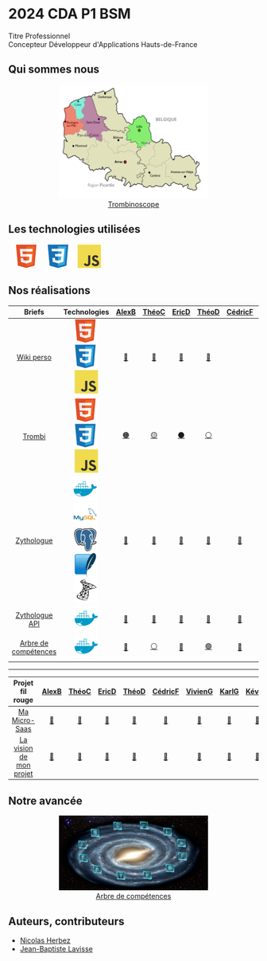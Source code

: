 # 2024 CDA P1 BSM

Titre Professionnel  
Concepteur Développeur d'Applications
Hauts-de-France

## Qui sommes nous

<figure>
    <div align="center">
        <a href="https://2024-cda-boulogne.github.io/Trombi_TD_GN">
            <img src="./profile/img/map-hdf.png" alt="map-hdf.png" style="width: 300px !important;">
        </a>
    </div>
    <div align="center">
        <figcaption>
            <a href="https://2024-cda-boulogne.github.io/Trombi_TD_GN" align="center">Trombinoscope</a>
        </figcaption>
    </div>
</figure>

## Les technologies utilisées

&nbsp;&nbsp;
![img_html](./profile/img/html.svg)
&nbsp;&nbsp;
![img_css](./profile/img/css.svg)
&nbsp;&nbsp;
![img_javascript](./profile/img/javascript.svg)

## Nos réalisations

|                            Briefs                             |                                                          Technologies                                                           |          <a href="https://github.com/JunkBezoul">AlexB</a>           |           <a href="https://github.com/Theo02-12">ThéoC</a>           |            <a href="https://github.com/Ericdsr">EricD</a>            |          <a href="https://github.com/Yokokorico">ThéoD</a>           |          <a href="https://github.com/DASyhef">CédricF</a>           |         <a href="https://github.com/viviengajac">VivienG</a>         |          <a href="https://github.com/Karl-Gavois">KarlG</a>          |         <a href="https://github.com/kevin-ledez">KévinL</a>          |       <a href="https://github.com/Merlinovitch">AlexandreM</a>       |        <a href="https://github.com/Geoffrey184">GeoffreyN</a>        |          <a href="https://github.com/NOTLimai">WilliamT</a>          |          <a href="https://github.com/Simon-vnct">SimonV</a>          |
| :-----------------------------------------------------------: | :-----------------------------------------------------------------------------------------------------------------------------: | :------------------------------------------------------------------: | :------------------------------------------------------------------: | :------------------------------------------------------------------: | :------------------------------------------------------------------: | :------------------------------------------------------------------: | :------------------------------------------------------------------: | :------------------------------------------------------------------: | :------------------------------------------------------------------: | :------------------------------------------------------------------: | :------------------------------------------------------------------: | :------------------------------------------------------------------: | :------------------------------------------------------------------: |
| [Wiki perso](https://github.com/2024-cda-boulogne/wiki-perso) | ![img_html](./profile/img/html.svg)&nbsp;![img_css](./profile/img/css.svg)&nbsp;![img_javascript](./profile/img/javascript.svg) | <a href="https://github.com/2024-cda-boulogne/wiki-perso-abu">🔗</a> | <a href="https://github.com/2024-cda-boulogne/wiki-perso-tco">🔗</a> | <a href="https://github.com/2024-cda-boulogne/wiki-perso-eda">🔗</a> | <a href="https://github.com/2024-cda-boulogne/wiki-perso-tdu">🔗</a> | <a href="https://github.com/2024-cda-boulogne/wiki-perso-cfr"> </a> | <a href="https://github.com/2024-cda-boulogne/wiki-perso-vga">🔗</a> | <a href="https://github.com/2024-cda-boulogne/wiki-perso-kga">🔗</a> | <a href="https://github.com/2024-cda-boulogne/wiki-perso-kle">🔗</a> | <a href="https://github.com/2024-cda-boulogne/wiki-perso-ame">🔗</a> | <a href="https://github.com/2024-cda-boulogne/wiki-perso-gno">🔗</a> | <a href="https://github.com/2024-cda-boulogne/wiki-perso-wtr">🔗</a> | <a href="https://github.com/2024-cda-boulogne/wiki-perso-svi"> </a> |
|     [Trombi](https://github.com/2024-cda-boulogne/trombi)     | ![img_html](./profile/img/html.svg)&nbsp;![img_css](./profile/img/css.svg)&nbsp;![img_javascript](./profile/img/javascript.svg) |   <a href="https://github.com/2024-cda-boulogne/Trombi_AbuAme">🟠</a>   |   <a href="https://github.com/2024-cda-boulogne/trombi-tco-wtr">🟡</a>   |   <a href="https://github.com/2024-cda-boulogne/trombi_vga_edsr">⚫</a>    |   <a href="https://github.com/2024-cda-boulogne/Trombi_TD_GN">⚪</a>    |   <a href="https://github.com/2024-cda-boulogne/trombi"> </a>    |   <a href="https://github.com/2024-cda-boulogne/trombi_vga_edsr">⚫</a>    |   <a href="https://github.com/2024-cda-boulogne/trombi-kle-kga">🟢</a>   |   <a href="https://github.com/2024-cda-boulogne/trombi-kle-kga">🟢</a>   |   <a href="https://github.com/2024-cda-boulogne/Trombi_AbuAme">🟠</a>   |   <a href="https://github.com/2024-cda-boulogne/Trombi_TD_GN">⚪</a>    |   <a href="https://github.com/2024-cda-boulogne/trombi-tco-wtr">🟡</a>   |   <a href="https://github.com/2024-cda-boulogne/trombi"> </a>    |
| [Zythologue](https://github.com/2024-cda-boulogne/zythologue) | ![img_docker](./profile/img/docker.svg)&nbsp;![img_mysql](./profile/img/mysql.svg)&nbsp;![img_postgresql](./profile/img/postgresql.svg)&nbsp;![img_sqlite](./profile/img/sqlite.svg)&nbsp;![img_microsoftsqlserver](./profile/img/microsoftsqlserver.svg)| <a href="https://github.com/2024-cda-boulogne/zythologue-abu">🔗</a> | <a href="https://github.com/2024-cda-boulogne/zythologue-tco">🔗</a> | <a href="https://github.com/2024-cda-boulogne/zythologue-eda">🔗</a> | <a href="https://github.com/2024-cda-boulogne/zythologue-tdu">🔗</a> | <a href="https://github.com/2024-cda-boulogne/zythologue-cfr">🔗</a> | <a href="https://github.com/2024-cda-boulogne/zythologue-vga">🔗</a> | <a href="https://github.com/2024-cda-boulogne/zythologue-kga">🔗</a> | <a href="https://github.com/2024-cda-boulogne/zythologue-kle">🔗</a> | <a href="https://github.com/2024-cda-boulogne/zythologue-ame">🔗</a> | <a href="https://github.com/2024-cda-boulogne/zythologue-gno">🔗</a> | <a href="https://github.com/2024-cda-boulogne/zythologue-wtr">🔗</a> | <a href="https://github.com/2024-cda-boulogne/zythologue-svi">🔗</a> |
| [Zythologue API](https://github.com/2024-cda-boulogne/zythologueAPI) | ![img_docker](./profile/img/docker.svg) | <a href="https://github.com/2024-cda-boulogne/zythologueAPI-abu">🔗</a> | <a href="https://github.com/2024-cda-boulogne/zythologueAPI-tco">🔗</a> | <a href="https://github.com/2024-cda-boulogne/zythologueAPI-eda">🔗</a> | <a href="https://github.com/2024-cda-boulogne/zythologueAPI-tdu">🔗</a> | <a href="https://github.com/2024-cda-boulogne/zythologueAPI-cfr">🔗</a> | <a href="https://github.com/2024-cda-boulogne/zythologueAPI-vga">🔗</a> | <a href="https://github.com/2024-cda-boulogne/zythologueAPI-kga">🔗</a> | <a href="https://github.com/2024-cda-boulogne/zythologueAPI-kle">🔗</a> | <a href="https://github.com/2024-cda-boulogne/zythologueAPI-ame">🔗</a> | <a href="https://github.com/2024-cda-boulogne/zythologueAPI-gno">🔗</a> | <a href="https://github.com/2024-cda-boulogne/zythologueAPI-wtr">🔗</a> | <a href="https://github.com/2024-cda-boulogne/zythologueAPI-svi">🔗</a> |
| [Arbre de compétences](https://github.com/2024-cda-boulogne/skilltree) | ![img_docker](./profile/img/docker.svg) | <a href="https://github.com/2024-cda-boulogne/skilltree-kga">🔵</a> | <a href="https://github.com/2024-cda-boulogne/skilltree-tco">⚪</a> | <a href="https://github.com/2024-cda-boulogne/skilltree-kga">🔵</a> | <a href="https://github.com/2024-cda-boulogne/skilltree-tdu">🟢</a> | <a href="https://github.com/2024-cda-boulogne/skilltree-kle">🔴</a> | <a href="https://github.com/2024-cda-boulogne/skilltree-tdu">🟢</a> | <a href="https://github.com/2024-cda-boulogne/skilltree-kga">🔵</a> | <a href="https://github.com/2024-cda-boulogne/skilltree-kle">🔴</a> | <a href="https://github.com/2024-cda-boulogne/skilltree-tdu">🟢</a> | <a href="https://github.com/2024-cda-boulogne/skilltree-tco">⚪</a> | <a href="https://github.com/2024-cda-boulogne/skilltree-tco">⚪</a> | <a href="https://github.com/2024-cda-boulogne/skilltree-kle">🔴</a> |

---
<!-- Projet fil rouge -->

|                        Projet fil rouge                             |          <a href="https://github.com/JunkBezoul">AlexB</a>           |           <a href="https://github.com/Theo02-12">ThéoC</a>           |            <a href="https://github.com/Ericdsr">EricD</a>            |          <a href="https://github.com/Yokokorico">ThéoD</a>           |          <a href="https://github.com/DASyhef">CédricF</a>           |         <a href="https://github.com/viviengajac">VivienG</a>         |          <a href="https://github.com/Karl-Gavois">KarlG</a>          |         <a href="https://github.com/kevin-ledez">KévinL</a>          |       <a href="https://github.com/Merlinovitch">AlexandreM</a>       |        <a href="https://github.com/Geoffrey184">GeoffreyN</a>        |          <a href="https://github.com/NOTLimai">WilliamT</a>          |          <a href="https://github.com/Simon-vnct">SimonV</a>          |
| :-----------------------------------------------------------: | :------------------------------------------------------------------: | :------------------------------------------------------------------: | :------------------------------------------------------------------: | :------------------------------------------------------------------: | :------------------------------------------------------------------: | :------------------------------------------------------------------: | :------------------------------------------------------------------: | :------------------------------------------------------------------: | :------------------------------------------------------------------: | :------------------------------------------------------------------: | :------------------------------------------------------------------: | :------------------------------------------------------------------: |
| [Ma Micro-Saas](https://github.com/2024-cda-boulogne/saasdraft) | <a href="https://github.com/2024-cda-boulogne/saasdraft-abu">🔗</a> | <a href="https://github.com/2024-cda-boulogne/saasdraft-tco">🔗</a> | <a href="https://github.com/2024-cda-boulogne/saasdraft-eda">🔗</a> | <a href="https://github.com/2024-cda-boulogne/saasdraft-tdu">🔗</a> | <a href="https://github.com/2024-cda-boulogne/saasdraft-cfr">🔗</a> | <a href="https://github.com/2024-cda-boulogne/saasdraft-vga">🔗</a> | <a href="https://github.com/2024-cda-boulogne/saasdraft-kga">🔗</a> | <a href="https://github.com/2024-cda-boulogne/saasdraft-kle">🔗</a> | <a href="https://github.com/2024-cda-boulogne/saasdraft-ame">🔗</a> | <a href="https://github.com/2024-cda-boulogne/saasdraft-gno">🔗</a> | <a href="https://github.com/2024-cda-boulogne/saasdraft-wtr">🔗</a> | <a href="https://github.com/2024-cda-boulogne/saasdraft-svi">🔗</a> |
| [La vision de mon projet](https://github.com/2024-cda-boulogne/my-vision) | <a href="https://github.com/2024-cda-boulogne/my-vision-abu">🔗</a> | <a href="https://github.com/2024-cda-boulogne/my-vision-tco">🔗</a> | <a href="https://github.com/2024-cda-boulogne/my-vision-eda">🔗</a> | <a href="https://github.com/2024-cda-boulogne/my-vision-tdu">🔗</a> | <a href="https://github.com/2024-cda-boulogne/my-vision-cfr">🔗</a> | <a href="https://github.com/2024-cda-boulogne/my-vision-vga">🔗</a> | <a href="https://github.com/2024-cda-boulogne/my-vision-kga">🔗</a> | <a href="https://github.com/2024-cda-boulogne/my-vision-kle">🔗</a> | <a href="https://github.com/2024-cda-boulogne/my-vision-ame">🔗</a> | <a href="https://github.com/2024-cda-boulogne/my-vision-gno">🔗</a> | <a href="https://github.com/2024-cda-boulogne/my-vision-wtr">🔗</a> | <a href="https://github.com/2024-cda-boulogne/my-vision-svi">🔗</a> |

## Notre avancée

<figure>
    <div align="center">
        <a href="https://2024-cda-boulogne.github.io/skilltree-tdu">
            <img src="./profile/img/skills-tree.webp" alt="skills-tree.webp" style="width: 300px !important;">
        </a>
    </div>
    <div align="center">
        <figcaption>
            <a href="https://2024-cda-boulogne.github.io/skilltree-tdu" align="center">Arbre de compétences</a>
        </figcaption>
    </div>
</figure>

## Auteurs, contributeurs

* [Nicolas Herbez](https://github.com/nicolas-herbez)
* [Jean-Baptiste Lavisse](https://github.com/jblavisse)
